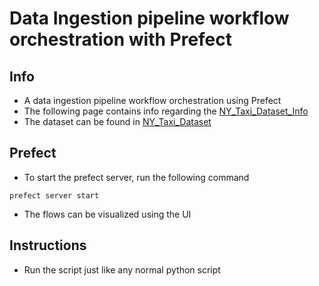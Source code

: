# Data Ingestion pipeline workflow orchestration with Prefect

## Info
* A data ingestion pipeline workflow orchestration using Prefect
* The following page contains info regarding the [NY_Taxi_Dataset_Info](https://www.nyc.gov/site/tlc/passengers/your-ride.page)
* The dataset can be found in [NY_Taxi_Dataset](https://www.nyc.gov/site/tlc/about/tlc-trip-record-data.page)


## Prefect
* To start the prefect server, run the following command
```
prefect server start
```
* The flows can be visualized using the UI


## Instructions
* Run the script just like any normal python script
